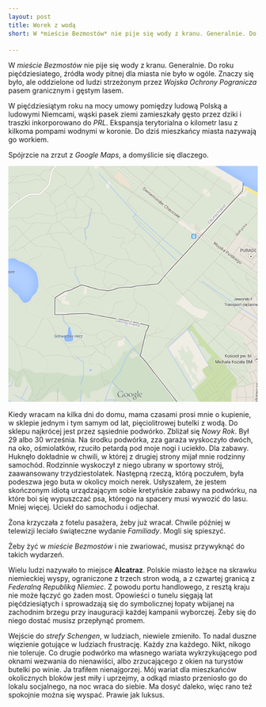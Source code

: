 ```yaml
---
layout: post
title: Worek z wodą
short: W *mieście Bezmostów* nie pije się wody z kranu. Generalnie. Do roku pięćdziesiatego, źródła wody pitnej dla miasta nie było w ogóle. Znaczy się było, ale oddzielone od ludzi strzeżonym przez *Wojska Ochrony Pogranicza* pasem granicznym i gęstym lasem. 

---
```


W *mieście Bezmostów* nie pije się wody z kranu. Generalnie. Do roku pięćdziesiatego, źródła wody pitnej dla miasta nie było w ogóle. Znaczy się było, ale oddzielone od ludzi strzeżonym przez *Wojska Ochrony Pogranicza* pasem granicznym i gęstym lasem. 

W pięćdziesiątym roku na mocy umowy pomiędzy ludową Polską a ludowymi Niemcami, wąski pasek ziemi zamieszkały gęsto przez dziki i traszki inkorporowano do *PRL*. Ekspansja terytorialna o kilometr lasu z kilkoma pompami wodnymi w koronie. Do dziś mieszkańcy miasta nazywają go workiem.

Spójrzcie na zrzut z *Google Maps*, a domyślicie się dlaczego.

![image](/images/worek.png)

Kiedy wracam na kilka dni do domu, mama czasami prosi mnie o kupienie, w sklepie jednym i tym samym od lat, pięciolitrowej butelki z wodą. Do sklepu najkrócej jest przez sąsiednie podwórko. Zbliżał się *Nowy Rok*. Był 29 albo 30 września. Na środku podwórka, zza garaża wyskoczyło dwóch, na oko, ośmiolatków, rzuciło petardą pod moje nogi i uciekło. Dla zabawy. Huknęło dokładnie w chwili, w której z drugiej strony mijał mnie rodzinny samochód. Rodzinnie wyskoczył z niego ubrany w sportowy strój, zaawansowany trzydziestolatek. Następną rzeczą, którą poczułem, była podeszwa jego buta w okolicy moich nerek. Usłyszałem, że jestem skończonym idiotą urządzającym sobie kretyńskie zabawy na podwórku, na które boi się wypuszczać psa, którego na spacery musi wywozić do lasu. Mniej więcej. Uciekł do samochodu i odjechał. 

Żona krzyczała z fotelu pasażera, żeby już wracał. Chwile później w telewizji leciało świąteczne wydanie *Familiady*. Mogli się spieszyć.

Żeby żyć w *mieście Bezmostów* i nie zwariować, musisz przywyknąć do takich wydarzeń.

Wielu ludzi nazywało to miejsce **Alcatraz**. Polskie miasto leżące na skrawku niemieckiej wyspy, ograniczone z trzech stron wodą, a z czwartej granicą z *Federalną Republiką Niemiec*. Z powodu portu handlowego, z resztą kraju nie może łączyć go żaden most. Opowieści o tunelu sięgają lat pięćdziesiątych i sprowadzają się do symbolicznej łopaty wbijanej na zachodnim brzegu przy inauguracji każdej kampanii wyborczej. Żeby się do niego dostać musisz przepłynąć promem.

Wejście do *strefy Schengen*, w ludziach, niewiele zmieniło. To nadal duszne więzienie gotujące w ludziach frustrację. Każdy zna każdego. Nikt, nikogo nie toleruje. Co drugie podwórko ma własnego wariata wykrzykującego pod oknami wezwania do nienawiści, albo zrzucającego z okien na turystów butelki po winie. Ja trafiłem nienajgorzej. Mój wariat dla mieszkańców okolicznych bloków jest miły i uprzejmy, a odkąd miasto przeniosło go do lokalu socjalnego, na noc wraca do siebie. Ma dosyć daleko, więc rano też spokojnie można się wyspać. Prawie jak luksus.